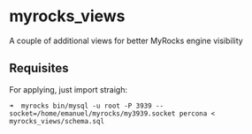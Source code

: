# myrocks_views

A couple of additional views for better MyRocks engine visibility

## Requisites

For applying, just import straigh:

```
➜  myrocks bin/mysql -u root -P 3939 --socket=/home/emanuel/myrocks/my3939.socket percona < myrocks_views/schema.sql
```


